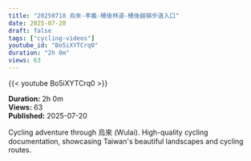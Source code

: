 ```yaml
---
title: "20250718 烏來-孝義-桶後林道-桶後越嶺步道入口"
date: 2025-07-20
draft: false
tags: ["cycling-videos"]
youtube_id: "Bo5iXYTCrq0"
duration: "2h 0m"
views: 63
---
```


{{< youtube Bo5iXYTCrq0 >}}

**Duration:** 2h 0m  
**Views:** 63  
**Published:** 2025-07-20

Cycling adventure through 烏來 (Wulai). High-quality cycling documentation, showcasing Taiwan's beautiful landscapes and cycling routes.
